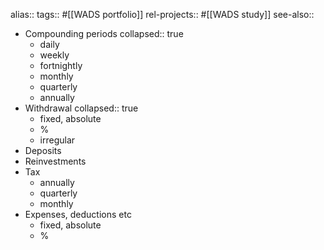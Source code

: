 alias::
tags:: #[[WADS portfolio]] 
rel-projects:: #[[WADS study]] 
see-also::

- Compounding periods
  collapsed:: true
	- daily
	- weekly
	- fortnightly
	- monthly
	- quarterly
	- annually
- Withdrawal
  collapsed:: true
	- fixed, absolute
	- %
	- irregular
- Deposits
- Reinvestments
- Tax
	- annually
	- quarterly
	- monthly
- Expenses, deductions etc
	- fixed, absolute
	- %
